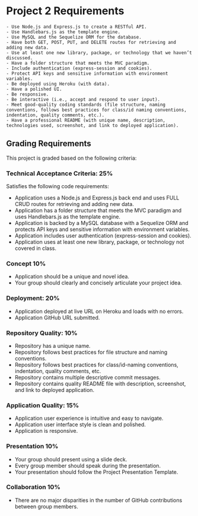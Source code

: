 # Project 2 Requirements

```
- Use Node.js and Express.js to create a RESTful API.
- Use Handlebars.js as the template engine.
- Use MySQL and the Sequelize ORM for the database.
- Have both GET, POST, PUT, and DELETE routes for retrieving and adding new data.
- Use at least one new library, package, or technology that we haven’t discussed.
- Have a folder structure that meets the MVC paradigm.
- Include authentication (express-session and cookies).
- Protect API keys and sensitive information with environment variables.
- Be deployed using Heroku (with data).
- Have a polished UI.
- Be responsive.
- Be interactive (i.e., accept and respond to user input).
- Meet good-quality coding standards (file structure, naming conventions, follows best practices for class/id naming conventions, indentation, quality comments, etc.).
- Have a professional README (with unique name, description, technologies used, screenshot, and link to deployed application).
```

## Grading Requirements
This project is graded based on the following criteria:

### Technical Acceptance Criteria: 25%
Satisfies the following code requirements:
- Application uses a Node.js and Express.js back end and uses FULL CRUD routes for retrieving and adding new data.
- Application has a folder structure that meets the MVC paradigm and uses Handlebars.js as the template engine.
- Application is backed by a MySQL database with a Sequelize ORM and protects API keys and sensitive information with environment variables.
- Application includes user authentication (express-session and cookies).
- Application uses at least one new library, package, or technology not covered in class.

### Concept 10%
- Application should be a unique and novel idea.
- Your group should clearly and concisely articulate your project idea.

### Deployment: 20%
- Application deployed at live URL on Heroku and loads with no errors.
- Application GitHub URL submitted.

### Repository Quality: 10%
- Repository has a unique name.
- Repository follows best practices for file structure and naming conventions.
- Repository follows best practices for class/id-naming conventions, indentation, quality comments, etc.
- Repository contains multiple descriptive commit messages.
- Repository contains quality README file with description, screenshot, and link to deployed application.

### Application Quality: 15%
- Application user experience is intuitive and easy to navigate.
- Application user interface style is clean and polished.
- Application is responsive.

### Presentation 10%
- Your group should present using a slide deck.
- Every group member should speak during the presentation.
- Your presentation should follow the Project Presentation Template.

### Collaboration 10%
- There are no major disparities in the number of GitHub contributions between group members.
